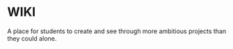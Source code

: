 # WIKI

A place for students to create and see through more ambitious projects than they could alone.
